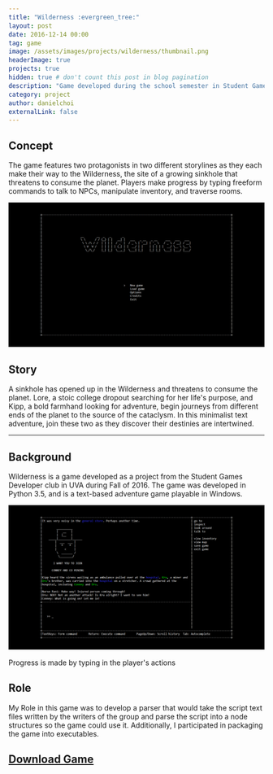 ```yaml
---
title: "Wilderness :evergreen_tree:"
layout: post
date: 2016-12-14 00:00
tag: game
image: /assets/images/projects/wilderness/thumbnail.png
headerImage: true
projects: true
hidden: true # don't count this post in blog pagination
description: "Game developed during the school semester in Student Game Developers Club"
category: project
author: danielchoi
externalLink: false
---
```


## Concept

The game features two protagonists in two different storylines as they each make their way to the Wilderness, the site of a growing sinkhole that threatens to consume the planet. Players make progress by typing freeform commands to talk to NPCs, manipulate inventory, and traverse rooms.

![Markdown Image][1]

## Story

A sinkhole has opened up in the Wilderness and threatens to consume the planet. Lore, a stoic college dropout searching for her life's purpose, and Kipp, a bold farmhand looking for adventure, begin journeys from different ends of the planet to the source of the cataclysm. In this minimalist text adventure, join these two as they discover their destinies are intertwined.

---

## Background

Wilderness is a game developed as a project from the Student Games Developer club in UVA during Fall of 2016. The game was developed in Python 3.5, and is a text-based adventure game playable in Windows. 

![Markdown Image][2]
<figcaption class="caption">Progress is made by typing in the player's actions</figcaption>

## Role
My Role in this game was to develop a parser that would take the script text files written by the writers of the group and parse the script into a node structures so the game could use it. Additionally, I participated in packaging the game into executables.

## [Download Game](http://sgd.cs.virginia.edu/game-item.php?game=57)
[1]:/assets/images/projects/wilderness/1.png
[2]:/assets/images/projects/wilderness/2.png
[3]:/assets/images/projects/wilderness/3.png